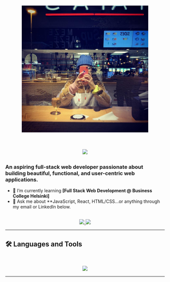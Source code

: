<p align="center">
<img src="https://github.com/TJsohn/TJsohn/blob/main/github_profile2.jpg" width="400" alt="myself">
</p>

<h1 align="center">
    <img src="https://readme-typing-svg.herokuapp.com/?font=Inter&size=48&center=true&vCenter=true&width=500&height=70&color=4493F8&duration=4000&lines=Hi+There!+👋;+I'm+TJ+Sohn!;" />
</h1>

### An aspiring full-stack web developer passionate about building beautiful, functional, and user-centric web applications.

- 🌱 I’m currently learning **[Full Stack Web Development @ Business College Helsinki]**
- 💬 Ask me about **JavaScript, React, HTML/CSS...or anything through my email or LinkedIn below.

<br>

<div align="center">
  <a href="mailto:sohntaejeong@gmail.com">
    <img src="https://img.shields.io/badge/Gmail-333333?style=for-the-badge&logo=gmail&logoColor=red" />
  </a>
  <a href="https://www.linkedin.com/in/tjsohn/">
    <img src="https://img.shields.io/badge/LinkedIn-0077B5?style=for-the-badge&logo=linkedin&logoColor=white" />
  </a>
</div>

<hr>

## 🛠️ Languages and Tools

<br>

<p align="center">
  <img src="https://skillicons.dev/icons?i=react,html,css,js,php,git,figma" />
</p>

<hr>
